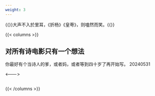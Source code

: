 ```yaml
---
weight: 3
---
```


{{<card>}}大声不入於里耳，《折杨》《皇荂》，则嗑然而笑。{{</card>}}



{{< columns >}}
## 对所有诗电影只有一个想法

你最好有个当诗人的爹，或者妈，或者等到四十岁了再开始写。
20240531

<--->

##



{{< /columns >}}
